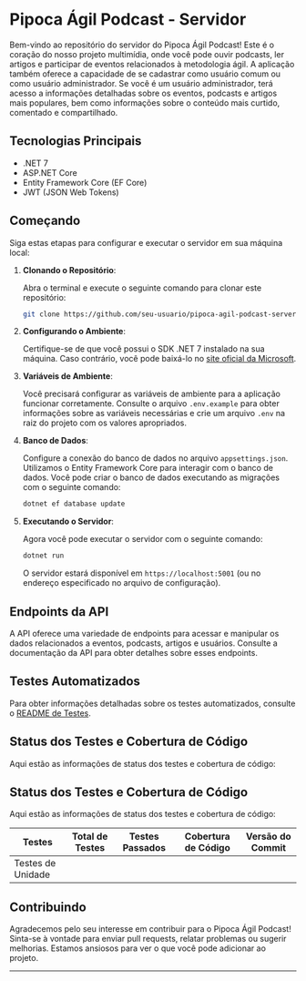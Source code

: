 # Pipoca Ágil Podcast - Servidor

Bem-vindo ao repositório do servidor do Pipoca Ágil Podcast! Este é o coração do nosso projeto multimídia, onde você pode ouvir podcasts, ler artigos e participar de eventos relacionados à metodologia ágil. A aplicação também oferece a capacidade de se cadastrar como usuário comum ou como usuário administrador. Se você é um usuário administrador, terá acesso a informações detalhadas sobre os eventos, podcasts e artigos mais populares, bem como informações sobre o conteúdo mais curtido, comentado e compartilhado.

## Tecnologias Principais

- .NET 7
- ASP.NET Core
- Entity Framework Core (EF Core)
- JWT (JSON Web Tokens)

## Começando

Siga estas etapas para configurar e executar o servidor em sua máquina local:

1. **Clonando o Repositório**:

   Abra o terminal e execute o seguinte comando para clonar este repositório:

   ```bash
   git clone https://github.com/seu-usuario/pipoca-agil-podcast-server.git
   ```

2. **Configurando o Ambiente**:

   Certifique-se de que você possui o SDK .NET 7 instalado na sua máquina. Caso contrário, você pode baixá-lo no [site oficial da Microsoft](https://dotnet.microsoft.com/download/dotnet/7.0).

3. **Variáveis de Ambiente**:

   Você precisará configurar as variáveis de ambiente para a aplicação funcionar corretamente. Consulte o arquivo `.env.example` para obter informações sobre as variáveis necessárias e crie um arquivo `.env` na raiz do projeto com os valores apropriados.

4. **Banco de Dados**:

   Configure a conexão do banco de dados no arquivo `appsettings.json`. Utilizamos o Entity Framework Core para interagir com o banco de dados. Você pode criar o banco de dados executando as migrações com o seguinte comando:

   ```bash
   dotnet ef database update
   ```

5. **Executando o Servidor**:

   Agora você pode executar o servidor com o seguinte comando:

   ```bash
   dotnet run
   ```

   O servidor estará disponível em `https://localhost:5001` (ou no endereço especificado no arquivo de configuração).

## Endpoints da API

A API oferece uma variedade de endpoints para acessar e manipular os dados relacionados a eventos, podcasts, artigos e usuários. Consulte a documentação da API para obter detalhes sobre esses endpoints.

## Testes Automatizados

Para obter informações detalhadas sobre os testes automatizados, consulte o [README de Testes](tests/README.md).


## Status dos Testes e Cobertura de Código

Aqui estão as informações de status dos testes e cobertura de código:

## Status dos Testes e Cobertura de Código

Aqui estão as informações de status dos testes e cobertura de código:

<table>
  <thead>
    <tr>
      <th>Testes</th>
      <th>Total de Testes</th>
      <th>Testes Passados</th>
      <th>Cobertura de Código</th>
      <th>Versão do Commit</th>
    </tr>
  </thead>
  <tbody>
    <tr>
      <td>Testes de Unidade</td>
      <td><!-- INSERT_TOTAL_TESTS --> </td>
      <td><!-- INSERT_PASSED_TESTS --></td>
      <td><!-- INSERT_COVERAGE --></td>
      <td><!-- INSERT_COMMIT_VERSION --></td>
    </tr>
    <!-- Adicione mais linhas para outros tipos de testes -->
  </tbody>
</table>



## Contribuindo

Agradecemos pelo seu interesse em contribuir para o Pipoca Ágil Podcast! Sinta-se à vontade para enviar pull requests, relatar problemas ou sugerir melhorias. Estamos ansiosos para ver o que você pode adicionar ao projeto.

---
